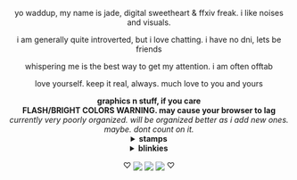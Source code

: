 <p align="center">yo waddup, my name is jade, digital sweetheart & ffxiv freak. i like noises and visuals.
<p align="center">i am generally quite introverted, but i love chatting. i have no dni, lets be friends
<p align="center">whispering me is the best way to get my attention. i am often offtab
<p align="center">love yourself. keep it real, always. much love to you and yours

<div align="center">
<b>graphics n stuff, if you care</b>
<div align="center">
<b>FLASH/BRIGHT COLORS WARNING. may cause your browser to lag</b>
<br><i>currently very poorly organized. will be organized better as i add new ones. maybe. dont count on it.</i>
<details>
<summary><b>stamps</b></summary>

<br><img src="https://images-ext-1.discordapp.net/external/Rvas2RrFmb8dYBAeJsk2IMNNMqv6JLZO7N3feom43-k/%3Ftoken%3DeyJ0eXAiOiJKV1QiLCJhbGciOiJIUzI1NiJ9.eyJzdWIiOiJ1cm46YXBwOjdlMGQxODg5ODIyNjQzNzNhNWYwZDQxNWVhMGQyNmUwIiwiaXNzIjoidXJuOmFwcDo3ZTBkMTg4OTgyMjY0MzczYTVmMGQ0MTVlYTBkMjZlMCIsIm9iaiI6W1t7ImhlaWdodCI6Ijw9NTYiLCJwYXRoIjoiXC9mXC9lYTllNjFjMi03MDFjLTQzNzktYmViNi1iOGI5N2I0OTg1N2NcL2QyMnQ1em4tZGM0OWMzNTAtOWRiZC00OWQyLWJiZGQtYmZmNWYzY2U0YWMwLnBuZyIsIndpZHRoIjoiPD05OSJ9XV0sImF1ZCI6WyJ1cm46c2VydmljZTppbWFnZS5vcGVyYXRpb25zIl19.Z6ajivPiaPfHcewPh5faEktYWI__IGOO3JISfax-C6A/https/images-wixmp-ed30a86b8c4ca887773594c2.wixmp.com/f/ea9e61c2-701c-4379-beb6-b8b97b49857c/d22t5zn-dc49c350-9dbd-49d2-bbdd-bff5f3ce4ac0.png/v1/fill/w_99%2Ch_56/final_fantasy_xiv_stamp_by_lovelydagger_d22t5zn-fullview.png"> <img src="https://64.media.tumblr.com/6d10b0cb7285c0743eb6a6d055ba9463/a6d3d53949489c00-9e/s100x200/c743088514c26f011e0029c1653acb6d0db4d584.pnj"> <img src="https://64.media.tumblr.com/84db8c1da2b35aff6d13b27b10d1d545/f65c88137abc2dce-49/s100x200/5874893c8cd8c275aaf459a7d4a5a8e86d1ec7d5.png"> <img src="https://64.media.tumblr.com/cad89837ab42aa15a4fa7248ea1d38ea/862ca621d9f19943-c1/s100x200/88de756bd80cf8667138d9eed24928af076b913c.pnj"> <img src="https://graphic.neocities.org/soulmate9.gif"> <img src="https://64.media.tumblr.com/6b8df68fa5da02ee147fd47a9da67dd6/b6645f20f48ffdb8-10/s100x200/45b1f25a741362ee5e2016a425c4b2ba12228125.gif">
<br><img src="https://64.media.tumblr.com/5120ee91edf44a236d345e88565ce428/e20a4d8e58a2d93d-d9/s100x200/70a6fc12b6fb3e61dd71d8ad2dcbbad868574b92.png"> <img src="https://gifcity.carrd.co/assets/images/gallery322/cf1cc3ae.gif?v=e3c0bc0f"> <img src="https://gifcity.carrd.co/assets/images/gallery323/0f5c11e3.jpg?v=e3c0bc0f"> <img src="https://64.media.tumblr.com/b95eb7a1be623535dacf2d29a86e05dc/adeac5670ae58fa2-e6/s250x400/2655e9cdaf30612ef1160e7f3fb431435ba75d94.png" height=61 width=99> <img src="https://gifcity.carrd.co/assets/images/gallery322/9c8ec0bd.png?v=e3c0bc0f"> <img src="https://64.media.tumblr.com/0553bc50e075fccfeb4b632b39787973/e20a4d8e58a2d93d-bc/s100x200/fcaa1ee0181c9279ce458fff983a3cbec3777477.png">
<br><img src="https://gifcity.carrd.co/assets/images/gallery324/839b10a4.png?v=e3c0bc0f"> <img src="https://64.media.tumblr.com/04b2d8e726a9577427bd33ee0ff1936c/c269689ff15e8bee-9f/s100x200/bc61406ab8ef170520fa77d47a2b900b9bf3ddde.gif"> <img src="https://64.media.tumblr.com/98af07a56eccc760efbe18d96c7de9c7/cb8fcb3fc560836c-a7/s100x200/73ee46742e0579b4df5a8c1a87c0d7a2d2187ecb.gif"> <img src="https://gifcity.carrd.co/assets/images/gallery325/8d5a29fd.png?v=e3c0bc0f"> <img src="https://gifcity.carrd.co/assets/images/gallery53/668c399e.jpg?v=e3c0bc0f"> <img src="https://64.media.tumblr.com/c3050120d811db8e4e1cf539f51347cc/3c7512c789785a26-ca/s100x200/d58d0821fc612a749f38bfbc0f578636e7b44a6c.png"> 
<br><img src="https://64.media.tumblr.com/775ef01c9ad949a881b15bd5850b58cb/3c7512c789785a26-2a/s100x200/a9ecf5cf9dd30edf65a9fb2ca15a72c4dea3409e.gif"> <img src="https://gifcity.carrd.co/assets/images/gallery53/09babd8a.png?v=e3c0bc0f"> <img src="https://64.media.tumblr.com/fc03caf46b36fd06beb01605694dfba7/7c3dd077ed76e2f9-c8/s100x200/b9460d535a4dda3f37688fbde90ff403c4ee3c3d.png"> <img src="https://gifcity.carrd.co/assets/images/gallery131/1cb6bc36.gif?v=e3c0bc0f"> <img src="https://gifcity.carrd.co/assets/images/gallery131/dc35a8ff.gif?v=e3c0bc0f"> <img src="https://gifcity.carrd.co/assets/images/gallery131/61da4bab.png?v=e3c0bc0f">
<br><img src="https://64.media.tumblr.com/4b922901b05e068e9a0a61edd5a3653b/3c7512c789785a26-0b/s100x200/41d26a50d5c90e0f5c4abe989ad4ed923079fd4c.gif"> <img src="https://64.media.tumblr.com/b13620a889d072a4e0c4ba888e405ecd/cc8c84b14e587245-8a/s100x200/e30b1d190b9fab4e0ffe2cd91cef61e948f2645c.png"> <img src="https://64.media.tumblr.com/8cf11e1f96ce206bd1a5e393b41d6f3e/67c9f3fb6561df82-4d/s100x200/94374fffe09796c5ca06647c775c052b020d2787.png"> <img src="https://gifcity.carrd.co/assets/images/gallery131/3ec795c2.png?v=e3c0bc0f"> <img src="https://gifcity.carrd.co/assets/images/gallery131/0e93107f.jpg?v=e3c0bc0f"> <img src="https://gifcity.carrd.co/assets/images/gallery131/8152554d.png?v=e3c0bc0f">
<br><img src="https://gifcity.carrd.co/assets/images/gallery131/7f65ed4d.png?v=e3c0bc0f"> <img src="https://gifcity.carrd.co/assets/images/gallery131/72d7c43f.png?v=e3c0bc0f"> <img src="https://64.media.tumblr.com/590a327ba4b939993f72d697964d71a6/70199db9eea296dd-55/s100x200/b7b51599b6247398e3950b4bf66c4b7c9d1d48a0.png"> <img src="https://64.media.tumblr.com/ddf012d171bc1a73e1bd081bcce1e865/70199db9eea296dd-69/s100x200/bfb95dba169714cfc3f974b7a76018b5b394d620.png"> <img src="https://64.media.tumblr.com/cd1891cec770ff15eb1d2002b7da8bab/70199db9eea296dd-35/s100x200/febfcd3c939a14788eca347bfca10366db9a9fee.gif"> <img src="https://64.media.tumblr.com/f12e5e2898ab7a05f45ccee577d546fb/70199db9eea296dd-98/s100x200/ff8c77f94a3c42f02c8f14c566c4a241e510219e.gif">
<br><img src="https://gifcity.carrd.co/assets/images/gallery131/84edc252.gif?v=e3c0bc0f"> <img src="https://gifcity.carrd.co/assets/images/gallery131/33e4900e.png?v=e3c0bc0f"> <img src="https://gifcity.carrd.co/assets/images/gallery131/2e391661.png?v=e3c0bc0f"> <img src="https://64.media.tumblr.com/11ffc1e1bc5c2d53995c5f951c9e6427/70199db9eea296dd-91/s100x200/affffc9371b292c2710aa17f4cbbfb5f001192ba.gif"> <img src="https://64.media.tumblr.com/ce2cb5d592c678b697427c831da46cee/23d8a71db322afa7-21/s100x200/c31a2c6a566bcd35fc6000cc44fb9fc4a762a598.png"> <img src="https://gifcity.carrd.co/assets/images/gallery131/0279e435.png?v=e3c0bc0f">
<br><img src="https://gifcity.carrd.co/assets/images/gallery55/ede5c8a2.png?v=e3c0bc0f"> <img src="https://64.media.tumblr.com/bfea215c81f2fd50469250c153c4636a/666a6bfd8dbd0882-b1/s100x200/a05a836d247f85c6983d47e3da2bdba04b13d18b.png"> <img src="https://64.media.tumblr.com/2766ae61cb6ece8b177e8dc28beca6c6/543bcfe12a12641b-5d/s100x200/81fd5f6a06ffe8c4fead2b7f76264d08ad52a4a8.gif"> <img src="https://gifcity.carrd.co/assets/images/gallery55/e45f5cec.png?v=e3c0bc0f"> <img src="https://gifcity.carrd.co/assets/images/gallery55/e79f7bfc.jpg?v=e3c0bc0f"> <img src="https://gifcity.carrd.co/assets/images/gallery55/27543c27.png?v=e3c0bc0f">
<br><img src="https://gifcity.carrd.co/assets/images/gallery55/a563f4eb.png?v=e3c0bc0f"> <img src="https://64.media.tumblr.com/54f3e982ef5e6b7e9328dc31c39443d4/0455fac414385656-da/s100x200/11137a5042d6c56bfcb8ed225fba2794be85e8c8.gif"> <img src="https://gifcity.carrd.co/assets/images/gallery56/e1e7bc03.jpg?v=e3c0bc0f"> <img src="https://supplies.ju.mp/assets/images/gallery01/4aed3a8c.gif?v=1c1ba870"> <img src="https://64.media.tumblr.com/7eb803139d3829e4c107546e4401ebf2/9061de09f7afad96-a9/s100x200/c364c07ce6d11a66302cdd2b8aa10c912b87f154.gif"> <img src="https://64.media.tumblr.com/8004d1374f1514d795db9e28ed80b1ed/86ca8481c13a6c4c-3f/s100x200/4ea418b34f970df204e780cccdbe36c6ca90fbf8.gif">
<br><img src="https://64.media.tumblr.com/45569a67c967ea8ac7af14ed84257f79/6a70421431bb75b9-42/s100x200/ea9a107d1c850b60f2e8ace22fa1702be6387b43.png"> <img src="https://graphic.neocities.org/69860ce0-b7f5-4549-8c4f-2663f9222d66.png"> <img src="https://64.media.tumblr.com/fa75183abec55513e7d215a201c94b2d/a5b6896041f0ab1d-d8/s100x200/601f887f57011c1b9236aa9205a1655128456ad7.gif"> <img src="https://gifcity.carrd.co/assets/images/gallery56/ccc817be.png?v=e3c0bc0f"> <img src="https://gifcity.carrd.co/assets/images/gallery57/0c326f80.png?v=e3c0bc0f"> <img src="https://gifcity.carrd.co/assets/images/gallery57/3aac5cae.png?v=e3c0bc0f">
<br><img src="https://64.media.tumblr.com/cff9a755097d997ef5a43920663460c1/f2ecde4a8441d6d3-62/s100x200/ea6494564b5dc70c481755c4dbc91b2f144a1bb4.gif"> <img src="https://64.media.tumblr.com/5779b35cf4b71451245066b128fe5718/ca777e1d3f656118-78/s100x200/2708d2e6439e3f74f60e3af52f5841897fc66664.gif"> <img src="https://64.media.tumblr.com/e1a3b4a0099636286b56d391bbd84fb0/87b82894f41d808a-2a/s100x200/76ac17bebfbd9429839a39bc344db2aab7abba64.png"> <img src="https://supplies.ju.mp/assets/images/gallery09/3275a84d.png?v=1c1ba870"> <img src="https://gifcity.carrd.co/assets/images/gallery58/4ea48328.gif?v=e3c0bc0f"> <img src="https://gifcity.carrd.co/assets/images/gallery58/025fbfab.png?v=e3c0bc0f">
<br><img src="https://gifcity.carrd.co/assets/images/gallery58/94a78df9.png?v=e3c0bc0f"> <img src="https://gifcity.carrd.co/assets/images/gallery58/412b8908.png?v=e3c0bc0f"> <img src="https://64.media.tumblr.com/cbcf8aafa79ed3793de5b49d80c5cf4a/543bcfe12a12641b-04/s100x200/7341b1d04e0a4c7bfdbf24ee59b2efa470a5e391.gif"> <img src="https://gifcity.carrd.co/assets/images/gallery58/9e488015.jpg?v=e3c0bc0f"> <img src="https://64.media.tumblr.com/a0f185895c72ef7240b07d0a385b6b86/cb8fcb3fc560836c-ed/s100x200/068bacfdab6f555bb21c4f49821f4607ae72f384.jpg"> <img src="https://64.media.tumblr.com/8740e074642e72536527fe0003d801cd/0ff2c29561239f07-59/s100x200/c18015fc732031cb9c754dc83c35ad407a989353.png">
<br><img src="https://64.media.tumblr.com/d5c338c277d2c9fb4016eca18d50b255/9061de09f7afad96-68/s100x200/0558ef700e8a1a9f8cb05ee14de3d0bfb830095e.gif"> <img src="https://64.media.tumblr.com/2c1eb19fe0bdf2838fe47eec3212ed47/0ff2c29561239f07-7d/s100x200/7f09eb46892988941d3f84c947c4d0a630e08bea.png"> <img src="https://graphic.neocities.org/__stamp___by_phantom__wolf.gif"> <img src="https://gifcity.carrd.co/assets/images/gallery59/6588a2ab.gif?v=e3c0bc0f"> <img src="https://64.media.tumblr.com/7739816bd8689d43a95fe20879513c23/799b250436f9bdca-6a/s100x200/dd48b43ab646610a16b004a6bc5a341d467313bd.webp"> <img src="https://64.media.tumblr.com/dac3d63a799c14ad8365ced31a129097/0ff2c29561239f07-40/s100x200/70daf5a2cf943d1ce289399bfaeac29bbd8e1ca5.png">
<br><img src="https://gifcity.carrd.co/assets/images/gallery59/5c81f043.gif?v=e3c0bc0f"> <img src="https://64.media.tumblr.com/25f34ce53f4d6970f0cf9483e9581f48/79d8b316934d24c3-ea/s100x200/7d6d5a4e734fe1c774fc51528d56a5404696453d.png"> <img src="https://graphic.neocities.org/pretty_good_at_bad_decisions_stamp_by_ceiestials-d9qwvu6.png"> <img src="https://64.media.tumblr.com/37371a1f0f31d5049084154444bed5fd/d87b75fc2cb83c36-68/s100x200/a0ad3361cb64602655629ac925020f3b98a034c9.gif"> <img src="https://gifcity.carrd.co/assets/images/gallery60/243501eb.gif?v=e3c0bc0f"> <img src="https://gifcity.carrd.co/assets/images/gallery60/a6e71ca9.png?v=e3c0bc0f">
<br><img src="https://64.media.tumblr.com/c55c4a122e19bacdb8e7afa627adaf1b/a54ac62f9bcd1a6a-08/s100x200/bcba7b3bbcf6ee6d274fbf1c59301ac90fa1b795.gif"> <img src="https://64.media.tumblr.com/810c347414d55cf5eebc9c4281be6866/4e0c9e6e2538bc06-b3/s100x200/976064e44653e304453ae16f0b098196371fea37.gif"> <img src="https://gifcity.carrd.co/assets/images/gallery60/e564292e.gif?v=e3c0bc0f"> <img src="https://64.media.tumblr.com/6ea5de7f34ccc07185b8e3e593f1dbc2/f65c88137abc2dce-4b/s100x200/73aa05b23b9245c5f14e8887948cd495244334f6.png"> <img src="https://gifcity.carrd.co/assets/images/gallery60/e52d00ec.png?v=e3c0bc0f"> <img src="https://gifcity.carrd.co/assets/images/gallery61/79da5c7a.gif?v=e3c0bc0f">
<br><img src="https://gifcity.carrd.co/assets/images/gallery61/b872dd34.gif?v=e3c0bc0f"> <img src="https://gifcity.carrd.co/assets/images/gallery61/3dab75de.jpg?v=e3c0bc0f"> <img src="https://64.media.tumblr.com/ed5eee8116f09c2618fe44ea6ff56d31/0ff2c29561239f07-92/s100x200/0eb9036c19314fa1e844d9721f962f33dfce5636.png"> <img src="https://64.media.tumblr.com/41eedbddaf9b29632041cb7c8f510ad6/fde6ef2e74bf97bb-39/s100x200/b1e09b2c3d88bfc2003a99af48fbf1404ae62351.png"> <img src="https://gifcity.carrd.co/assets/images/gallery61/08b7f4a0.png?v=e3c0bc0f"> <img src="https://64.media.tumblr.com/cceba47963ab7af661c5faf35b94926e/28d92f66f17153d4-6c/s100x200/0300f5b509e6cafd65c3eff2016e18c863be6f64.png">
<br><img src="https://supplies.ju.mp/assets/images/gallery09/2a4c8e54.png?v=1c1ba870"> <img src="https://64.media.tumblr.com/fb8bb622a4ad7dc1a5cd987f21cad48e/cb8fcb3fc560836c-d3/s100x200/e7970e5318548debbced2770e09fc16e0393ebca.png"> <img src="https://64.media.tumblr.com/a236a558bae8b19c5a0f360d2b745961/543bcfe12a12641b-61/s100x200/5eeeaee0387477680ce82153976e3094509f712d.gif"> <img src="https://64.media.tumblr.com/5ee819ea7b2b09ab20dd375552034e6a/0410a9ba12cdc99d-a0/s100x200/368aa0d6667ce2bb47b5da3a026044a69a72f411.png"> <img src="https://64.media.tumblr.com/e46000f5497361f3410109ac2fdb0c86/f902fe30877235e8-16/s100x200/1125f6390595dde485306349bd95ae99402c5ef1.gif"> <img src="https://64.media.tumblr.com/647170dce7c74c7380a05d8d8839a5d0/923efef41c52c30d-41/s100x200/e59bb880f061fec1fb4891216a0387a2aca1302b.gif">
<br><img src="https://gifcity.carrd.co/assets/images/gallery50/e0d8296f.gif?v=e3c0bc0f"> <img src="https://gifcity.carrd.co/assets/images/gallery50/ed63df18.gif?v=e3c0bc0f"> <img src="https://gifcity.carrd.co/assets/images/gallery50/57fe0a8e.gif?v=e3c0bc0f"> <img src="https://64.media.tumblr.com/0e3d870c6ae35658e1ddb2e97c35247b/23d8a71db322afa7-c8/s100x200/c18fc30cbdfd362ab2fe310c0523fac816819146.png"> <img src="https://supplies.ju.mp/assets/images/gallery01/6b70d4a5.png?v=1c1ba870"> <img src="https://gifcity.carrd.co/assets/images/gallery50/c9e4adff.gif?v=e3c0bc0f">
<br><img src="https://graphic.neocities.org/tumblr_inline_p6silo8Ou21tbwrjk_500.png"> <img src="https://gifcity.carrd.co/assets/images/gallery50/0507e6cc.gif?v=e3c0bc0f"> <img src="https://64.media.tumblr.com/36d5b8571aca86c561c1b2ef2a985e0c/0eeb2aa8fbc951dc-25/s100x200/95072e9ce243b8bd058347431f1eb5b050dee163.png"> <img src="https://gifcity.carrd.co/assets/images/gallery50/64e23816.gif?v=e3c0bc0f"> <img src="https://64.media.tumblr.com/d46cd7650e1bc15edaabfe446d488ac3/562bc653002dd72e-a9/s100x200/16a8ea46cd81c05460aa66d6fb934e20010cbd15.gif"> <img src="https://graphic.neocities.org/static_is_pretty_cool__too_by_unikitten-d888r4x.gif">
<br><img src="https://gifcity.carrd.co/assets/images/gallery50/5b6087d1.gif?v=e3c0bc0f"> <img src="https://supplies.ju.mp/assets/images/gallery01/e7a4fcc5.png?v=1c1ba870"> <img src="https://64.media.tumblr.com/eb017b45cb5084667d0fece11ae48999/2be3d7b7e3b8925d-a3/s100x200/b5f2f3dd0ff960cdf0c66047cee94a903115a0bd.gif"> <img src="https://64.media.tumblr.com/a8f74c2a133d1685e9e5188e4b43d358/2be3d7b7e3b8925d-79/s100x200/b0ab86d9aa3d45cfe578a47585ffcb3fd09d0593.png"> <img src="https://64.media.tumblr.com/948ef1700898b1890935fdac9c24d489/2be3d7b7e3b8925d-bc/s100x200/0d1483ec584925a191c3124f1d81b138ae750496.png"> <img src="https://gifcity.carrd.co/assets/images/gallery50/db052c52.png?v=e3c0bc0f">
<br><img src="https://64.media.tumblr.com/b094d34f01387d8ddfd30602a3d99f8f/2be3d7b7e3b8925d-65/s100x200/0fccb7b12c211e05c8a0fb6a4f8dc42ab9ee35f3.gif"> <img src="https://64.media.tumblr.com/ecd590b3666e5008448300fc03f130a6/2be3d7b7e3b8925d-b5/s100x200/9971fd7d21a54ec2da9630587bbe6c140118dbfd.png"> <img src="https://64.media.tumblr.com/110a0f80703d311447a43f71a6ecd152/2be3d7b7e3b8925d-4b/s100x200/570c2b2ef96292a20abad839cbd70359faf90e42.gif"> <img src="https://gifcity.carrd.co/assets/images/gallery50/8c6b9eaf.png?v=e3c0bc0f"> <img src="https://gifcity.carrd.co/assets/images/gallery50/ea038892.gif?v=e3c0bc0f"> <img src="https://64.media.tumblr.com/5a7bd8242068ec5071c50b15b32043b6/2be3d7b7e3b8925d-e9/s100x200/73e98340c5751192b51643dea351b7f1eda8ea3c.png">
<br><img src="https://64.media.tumblr.com/8bf6786d7ce614dd17f3c350d0fd7bd7/2be3d7b7e3b8925d-ea/s100x200/05570c493a0a475112cf63b6b4de1d91c25d098f.gif"> <img src="https://gifcity.carrd.co/assets/images/gallery50/8e0f8660.gif?v=e3c0bc0f"> <img src="https://64.media.tumblr.com/20655ccf6cbe1ba67de4e5b604b26c05/2be3d7b7e3b8925d-0d/s100x200/190d42a4550e0c6030cc246e1bb69b97349c4dfe.gif"> <img src="https://gifcity.carrd.co/assets/images/gallery50/6e27ec12.gif?v=e3c0bc0f"> <img src="https://gifcity.carrd.co/assets/images/gallery50/a7c30691.png?v=e3c0bc0f"> <img src="https://gifcity.carrd.co/assets/images/gallery50/1abaff1b.jpg?v=e3c0bc0f">
<br><img src="https://gifcity.carrd.co/assets/images/gallery50/96ec72cf.png?v=e3c0bc0f">
</details>

<details>
<summary><b>blinkies</b></summary>

<br><img src="https://graphic.neocities.org/969132ff3t2b4u2x.gif"> <img src="https://watermelon.crd.co/assets/images/gallery21/24557b5d.gif?v=bc28efca"> <img src="https://graphic.neocities.org/6de530a0-01f7-475e-b599-68e980e51469.gif"> <img src="https://watermelon.crd.co/assets/images/gallery21/988b7a01.gif?v=bc28efca">
<br><img src="https://watermelon.crd.co/assets/images/gallery22/9ce10986.gif?v=bc28efca"> <img src="https://graphic.neocities.org/4df35c66-0607-46a1-8f72-abf2d1eb98a6.gif"> <img src="https://64.media.tumblr.com/a8d62cf83220cbda5955d79ebce8972e/6e67910073785d56-d1/s250x400/b377b21954b248be29d5af7679d5afd5afb6d0c8.gif"> <img src="https://64.media.tumblr.com/b93503948129608c2324dc7a185cfe56/6e67910073785d56-7f/s250x400/47688ec0110e0b7662c1ae3f01e0778bec672458.gif">
<br> <img src="https://graphic.neocities.org/blinki.gif"> <img src="https://64.media.tumblr.com/1ea387b5616e233da21a2c62b1f7d8eb/2ea209de5ea5c490-0a/s250x400/ee2e41c3bf9f64cbe2e115b8c957f1e51f7afc47.gif"> <img src="https://watermelon.crd.co/assets/images/gallery21/fbabd998.gif?v=bc28efca">  <img src="https://gifcity.carrd.co/assets/images/gallery17/e24a02cc.gif?v=e3c0bc0f">
<br> <img src="https://graphic.neocities.org/tumblr_static_dmoh63h65uogso0kowcwo8wsg.gif"> <img src="https://64.media.tumblr.com/88b9daa6b4e6a8cf6063613823081f1a/6e67910073785d56-41/s250x400/42f63c834a106738abcbe6623160a7796c8cdba0.gif"> <img src="https://gifcity.carrd.co/assets/images/gallery17/7c4a8297.gif?v=e3c0bc0f"> <img src="https://gifcity.carrd.co/assets/images/gallery17/84643252.gif?v=e3c0bc0f">
<br><img src="https://graphic.neocities.org/blink3.gif"> <img src="https://gifcity.carrd.co/assets/images/gallery164/83122a5d.gif?v=e3c0bc0f"> <img src="https://64.media.tumblr.com/2468d05a7370e57974da64b500686af0/9b880b8c768cbad3-f2/s250x400/d025c83d71a4723227e0359f1ac85385da35fcd3.gif"> <img src="https://gifcity.carrd.co/assets/images/gallery18/f7c67b94.gif?v=e3c0bc0f">
<br><img src="https://graphic.neocities.org/tumblr_static_5fmam9u2tqkoc0cksg4wowkkw.gif"> <img src="https://gifcity.carrd.co/assets/images/gallery18/cb0f5b2c.gif?v=e3c0bc0f"> <img src="https://64.media.tumblr.com/62b602f4f4759ee0d8a91490d86764fa/c4a7a5ecdea47622-6c/s250x400/35e25497a7a9b3c5012645f9ebcc03ed9979038b.gif"> <img src="https://64.media.tumblr.com/f88b271a5cb99f3a0e4b9bc3a237355f/c4a7a5ecdea47622-54/s250x400/4b83763f3642c8eb7ab85ade6e9849407e39ace4.gif">
<br><img src="https://64.media.tumblr.com/2a6fe5c862afd47641dfae92be8cbca1/33326781858a09d4-57/s250x400/b991b68d257d3ca55b7ddb060f10eed939bbd5c2.gif"> <img src="https://gifcity.carrd.co/assets/images/gallery18/57a86362.gif?v=e3c0bc0f"> <img src="https://gifcity.carrd.co/assets/images/gallery18/6ce1c670.gif?v=e3c0bc0f"> <img src="https://gifcity.carrd.co/assets/images/gallery18/c6e03148.gif?v=e3c0bc0f">
<br><img src="https://gifcity.carrd.co/assets/images/gallery18/c8338109.gif?v=e3c0bc0f"> <img src="https://gifcity.carrd.co/assets/images/gallery18/e48376a5.gif?v=e3c0bc0f"> <img src="https://gifcity.carrd.co/assets/images/gallery18/cc3ec0c0.gif?v=e3c0bc0f"> <img src="https://gifcity.carrd.co/assets/images/gallery18/e04e4fdc.gif?v=e3c0bc0f">
<br><img src="https://64.media.tumblr.com/9cbd47d33959fd209b19826c5000b6ea/8336400b422a68e6-99/s250x400/c6b027b9f5f3a4cdc5bb7039a733eca693bb88cf.gif"> <img src="https://watermelon.crd.co/assets/images/gallery21/b87ca240.gif?v=bc28efca"> <img src="https://watermelon.crd.co/assets/images/gallery21/036806d6.gif?v=bc28efca"> <img src="https://watermelon.crd.co/assets/images/gallery21/a7a57fba.gif?v=bc28efca">
<br><img src="https://64.media.tumblr.com/82194d62e22990a735cf6ab3a9c52390/ba26786bf37e6022-c7/s250x400/97f9fbff8ce3227c7a03546b939581a8fc439359.gif"> <img src="https://graphic.neocities.org/419028y8g87sfkf9.gif"> <img src="https://64.media.tumblr.com/c6d08a6299b3b0648c705e6119acaa89/c4a7a5ecdea47622-b5/s250x400/6228d22105d28f0111505700e43fd51c4e0f7b94.gif"> <img src="https://watermelon.crd.co/assets/images/gallery21/351f65a9.gif?v=bc28efca">
<br><img src="https://watermelon.crd.co/assets/images/gallery21/0a5939d2.gif?v=bc28efca"> <img src="https://graphic.neocities.org/tumblr_inline_pgas2aeQyW1v11djx_500.gif"> <img src="https://graphic.neocities.org/tumblr_ovh60hHcNA1wugl5wo2_250.gif"> <img src="https://64.media.tumblr.com/526a98b19fd354ad5a7231b3a545dd0d/9b880b8c768cbad3-d6/s250x400/59ba0b20b4f82dd996a1cb3b7c8271cd11d9afd1.gif">
<br><img src="https://watermelon.crd.co/assets/images/gallery21/9dd173c4.gif?v=bc28efca"> <img src="https://64.media.tumblr.com/534005b451f09fc336f08060f1ec7257/9b880b8c768cbad3-da/s250x400/711b8542750fdec367ebc42ba909699271ca8e19.gif"> <img src="https://64.media.tumblr.com/a7effa4487376de6763b45e560cf10a1/c4a7a5ecdea47622-9a/s250x400/7321075547ae70756171fe4e5cf7ae6795a63ef5.gif"> <img src="https://graphic.neocities.org/42639511-6b6c-47ff-b6ce-8f4a57097eef.gif">
<br><img src="https://64.media.tumblr.com/34f6bb062c6de9c4f38b89a1a8bc7f51/2ee9af58ebc7f5fb-1e/s250x400/caf710a24a6ff13edefac5d00ffb9bc5cb900c8b.gif"> <img src="https://graphic.neocities.org/8b62fabf-9006-42dc-b7ac-20e171eee97c.gif"> <img src="https://watermelon.crd.co/assets/images/gallery22/d402f7f9.gif?v=bc28efca"> <img src="https://graphic.neocities.org/tumblr_otms0yLMgp1tganp7o2_250.gif">
<br><img src="https://graphic.neocities.org/72f08fbb-4857-47e6-a7c3-b30ddf1bdfff.gif"> <img src="https://graphic.neocities.org/tumblr_onm6t0KLPC1w4hb28o2_250.gif"> <img src="https://graphic.neocities.org/tumblr_onm6t0KLPC1w4hb28o4_250.gif"> <img src="https://graphic.neocities.org/tumblr_inline_p5st8eFbqI1tbwrjk_500.gif">
<br><img src="https://graphic.neocities.org/tumblr_oguodlJYuc1vkkyboo1_250.gif"> <img src="https://graphic.neocities.org/180793o6w0geqbip.gif"> <img src="https://graphic.neocities.org/tumblr_p1wcftcSAd1wj5rlto6_250.gif"> <img src="https://graphic.neocities.org/tumblr_inline_oh0bi0HfNm1r95ok9_500.gif">
<br><img src="https://64.media.tumblr.com/2f4eb696a1ce6a2d7c37c97184af8f08/0f1b87a7a0a475bf-08/s250x400/93201b81459dbc50b01b7ee8c906d29a93ed5fe3.gif"><img src="https://64.media.tumblr.com/05e35ce674b2711bfe66c6f9262d91ee/d686318380a410bd-45/s250x400/885067a036d8465485b7eea84bb8c6b7c0aac08b.gif"> <img src="https://watermelon.crd.co/assets/images/gallery22/bd2de146.gif?v=bc28efca"> <img src="https://gifcity.carrd.co/assets/images/gallery23/e4b11c42.gif?v=e3c0bc0f">
<br><img src="https://graphic.neocities.org/blinki3.gif"> <img src="https://gifcity.carrd.co/assets/images/gallery25/9cab0131.gif?v=e3c0bc0f"> <img src="https://gifcity.carrd.co/assets/images/gallery25/dc5ad13b.gif?v=e3c0bc0f"> <img src="https://gifcity.carrd.co/assets/images/gallery25/5460b038.gif?v=e3c0bc0f">
<br><img src="https://gifcity.carrd.co/assets/images/gallery15/38a0b3d9.gif?v=e3c0bc0f"> <img src="https://watermelon.crd.co/assets/images/gallery22/9de333bc.gif?v=bc28efca"> <img src="https://gifcity.carrd.co/assets/images/gallery15/59959438.gif?v=e3c0bc0f"> <img src="https://gifcity.carrd.co/assets/images/gallery15/0fe5b847.gif?v=e3c0bc0f">
<br><img src="https://gifcity.carrd.co/assets/images/gallery15/ed0b72a9.gif?v=e3c0bc0f"> <img src="https://gifcity.carrd.co/assets/images/gallery15/672e2b3f.gif?v=e3c0bc0f"> <img src="https://gifcity.carrd.co/assets/images/gallery15/41f643dd.gif?v=e3c0bc0f"> <img src="https://gifcity.carrd.co/assets/images/gallery15/592d24e6.gif?v=e3c0bc0f">
<br><img src="https://gifcity.carrd.co/assets/images/gallery15/9db313aa.gif?v=e3c0bc0f"> <img src="https://gifcity.carrd.co/assets/images/gallery15/ccc65d6a.gif?v=e3c0bc0f"> <img src="https://gifcity.carrd.co/assets/images/gallery15/f31509ab.gif?v=e3c0bc0f"> <img src="https://gifcity.carrd.co/assets/images/gallery15/c1d77f34.gif?v=e3c0bc0f">
<br><img src="https://gifcity.carrd.co/assets/images/gallery15/3a7957e7.gif?v=e3c0bc0f"> <img src="https://supplies.ju.mp/assets/images/gallery08/1f72f1c0.gif?v=1c1ba870"> <img src="https://supplies.ju.mp/assets/images/gallery08/4553a624.png?v=1c1ba870">
  </details>

  <p align="center">♡ <img src="https://graphic.neocities.org/kitten3.gif" align="center"> <img src="https://graphic.neocities.org/kitten2.gif" align="center"> <img src="https://graphic.neocities.org/kitten10.gif" align="center"> ♡
